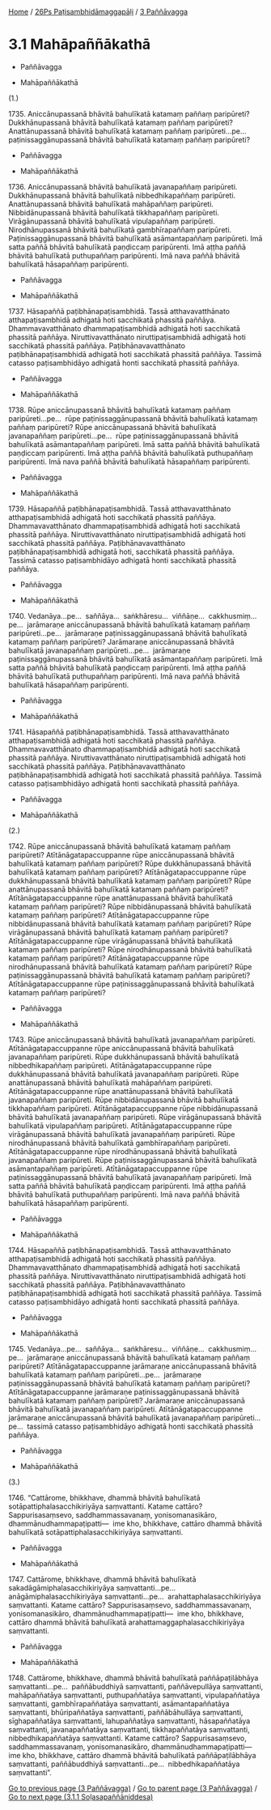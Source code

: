 
[Home](/) / [26Ps Paṭisambhidāmaggapāḷi](../../26Ps.md) / [3 Paññāvagga](../3.md)

# 3.1 Mahāpaññākathā

* Paññāvagga

* Mahāpaññākathā

(1.)

1735\. Aniccānupassanā bhāvitā bahulīkatā katamaṃ paññaṃ paripūreti? Dukkhānupassanā bhāvitā bahulīkatā katamaṃ paññaṃ paripūreti? Anattānupassanā bhāvitā bahulīkatā katamaṃ paññaṃ paripūreti…pe…  paṭinissaggānupassanā bhāvitā bahulīkatā katamaṃ paññaṃ paripūreti?

* Paññāvagga

* Mahāpaññākathā

1736\. Aniccānupassanā bhāvitā bahulīkatā javanapaññaṃ paripūreti. Dukkhānupassanā bhāvitā bahulīkatā nibbedhikapaññaṃ paripūreti. Anattānupassanā bhāvitā bahulīkatā mahāpaññaṃ paripūreti. Nibbidānupassanā bhāvitā bahulīkatā tikkhapaññaṃ paripūreti. Virāgānupassanā bhāvitā bahulīkatā vipulapaññaṃ paripūreti. Nirodhānupassanā bhāvitā bahulīkatā gambhīrapaññaṃ paripūreti. Paṭinissaggānupassanā bhāvitā bahulīkatā asāmantapaññaṃ paripūreti. Imā satta paññā bhāvitā bahulīkatā paṇḍiccaṃ paripūrenti. Imā aṭṭha paññā bhāvitā bahulīkatā puthupaññaṃ paripūrenti. Imā nava paññā bhāvitā bahulīkatā hāsapaññaṃ paripūrenti.

* Paññāvagga

* Mahāpaññākathā

1737\. Hāsapaññā paṭibhānapaṭisambhidā. Tassā atthavavatthānato atthapaṭisambhidā adhigatā hoti sacchikatā phassitā paññāya. Dhammavavatthānato dhammapaṭisambhidā adhigatā hoti sacchikatā phassitā paññāya. Niruttivavatthānato niruttipaṭisambhidā adhigatā hoti sacchikatā phassitā paññāya. Paṭibhānavavatthānato paṭibhānapaṭisambhidā adhigatā hoti sacchikatā phassitā paññāya. Tassimā catasso paṭisambhidāyo adhigatā honti sacchikatā phassitā paññāya.

* Paññāvagga

* Mahāpaññākathā

1738\. Rūpe aniccānupassanā bhāvitā bahulīkatā katamaṃ paññaṃ paripūreti…pe…  rūpe paṭinissaggānupassanā bhāvitā bahulīkatā katamaṃ paññaṃ paripūreti? Rūpe aniccānupassanā bhāvitā bahulīkatā javanapaññaṃ paripūreti…pe…  rūpe paṭinissaggānupassanā bhāvitā bahulīkatā asāmantapaññaṃ paripūreti. Imā satta paññā bhāvitā bahulīkatā paṇḍiccaṃ paripūrenti. Imā aṭṭha paññā bhāvitā bahulīkatā puthupaññaṃ paripūrenti. Imā nava paññā bhāvitā bahulīkatā hāsapaññaṃ paripūrenti.

* Paññāvagga

* Mahāpaññākathā

1739\. Hāsapaññā paṭibhānapaṭisambhidā. Tassā atthavavatthānato atthapaṭisambhidā adhigatā hoti sacchikatā phassitā paññāya. Dhammavavatthānato dhammapaṭisambhidā adhigatā hoti sacchikatā phassitā paññāya. Niruttivavatthānato niruttipaṭisambhidā adhigatā hoti sacchikatā phassitā paññāya. Paṭibhānavavatthānato paṭibhānapaṭisambhidā adhigatā hoti, sacchikatā phassitā paññāya. Tassimā catasso paṭisambhidāyo adhigatā honti sacchikatā phassitā paññāya.

* Paññāvagga

* Mahāpaññākathā

1740\. Vedanāya…pe…  saññāya…  saṅkhāresu…  viññāṇe…  cakkhusmiṃ…pe…  jarāmaraṇe aniccānupassanā bhāvitā bahulīkatā katamaṃ paññaṃ paripūreti…pe…  jarāmaraṇe paṭinissaggānupassanā bhāvitā bahulīkatā katamaṃ paññaṃ paripūreti? Jarāmaraṇe aniccānupassanā bhāvitā bahulīkatā javanapaññaṃ paripūreti…pe…  jarāmaraṇe paṭinissaggānupassanā bhāvitā bahulīkatā asāmantapaññaṃ paripūreti. Imā satta paññā bhāvitā bahulīkatā paṇḍiccaṃ paripūrenti. Imā aṭṭha paññā bhāvitā bahulīkatā puthupaññaṃ paripūrenti. Imā nava paññā bhāvitā bahulīkatā hāsapaññaṃ paripūrenti.

* Paññāvagga

* Mahāpaññākathā

1741\. Hāsapaññā paṭibhānapaṭisambhidā. Tassā atthavavatthānato atthapaṭisambhidā adhigatā hoti sacchikatā phassitā paññāya. Dhammavavatthānato dhammapaṭisambhidā adhigatā hoti sacchikatā phassitā paññāya. Niruttivavatthānato niruttipaṭisambhidā adhigatā hoti sacchikatā phassitā paññāya. Paṭibhānavavatthānato paṭibhānapaṭisambhidā adhigatā hoti sacchikatā phassitā paññāya. Tassimā catasso paṭisambhidāyo adhigatā honti sacchikatā phassitā paññāya.

* Paññāvagga

* Mahāpaññākathā

(2.)

1742\. Rūpe aniccānupassanā bhāvitā bahulīkatā katamaṃ paññaṃ paripūreti? Atītānāgatapaccuppanne rūpe aniccānupassanā bhāvitā bahulīkatā katamaṃ paññaṃ paripūreti? Rūpe dukkhānupassanā bhāvitā bahulīkatā katamaṃ paññaṃ paripūreti? Atītānāgatapaccuppanne rūpe dukkhānupassanā bhāvitā bahulīkatā katamaṃ paññaṃ paripūreti? Rūpe anattānupassanā bhāvitā bahulīkatā katamaṃ paññaṃ paripūreti? Atītānāgatapaccuppanne rūpe anattānupassanā bhāvitā bahulīkatā katamaṃ paññaṃ paripūreti? Rūpe nibbidānupassanā bhāvitā bahulīkatā katamaṃ paññaṃ paripūreti? Atītānāgatapaccuppanne rūpe nibbidānupassanā bhāvitā bahulīkatā katamaṃ paññaṃ paripūreti? Rūpe virāgānupassanā bhāvitā bahulīkatā katamaṃ paññaṃ paripūreti? Atītānāgatapaccuppanne rūpe virāgānupassanā bhāvitā bahulīkatā katamaṃ paññaṃ paripūreti? Rūpe nirodhānupassanā bhāvitā bahulīkatā katamaṃ paññaṃ paripūreti? Atītānāgatapaccuppanne rūpe nirodhānupassanā bhāvitā bahulīkatā katamaṃ paññaṃ paripūreti? Rūpe paṭinissaggānupassanā bhāvitā bahulīkatā katamaṃ paññaṃ paripūreti? Atītānāgatapaccuppanne rūpe paṭinissaggānupassanā bhāvitā bahulīkatā katamaṃ paññaṃ paripūreti?

* Paññāvagga

* Mahāpaññākathā

1743\. Rūpe aniccānupassanā bhāvitā bahulīkatā javanapaññaṃ paripūreti. Atītānāgatapaccuppanne rūpe aniccānupassanā bhāvitā bahulīkatā javanapaññaṃ paripūreti. Rūpe dukkhānupassanā bhāvitā bahulīkatā nibbedhikapaññaṃ paripūreti. Atītānāgatapaccuppanne rūpe dukkhānupassanā bhāvitā bahulīkatā javanapaññaṃ paripūreti. Rūpe anattānupassanā bhāvitā bahulīkatā mahāpaññaṃ paripūreti. Atītānāgatapaccuppanne rūpe anattānupassanā bhāvitā bahulīkatā javanapaññaṃ paripūreti. Rūpe nibbidānupassanā bhāvitā bahulīkatā tikkhapaññaṃ paripūreti. Atītānāgatapaccuppanne rūpe nibbidānupassanā bhāvitā bahulīkatā javanapaññaṃ paripūreti. Rūpe virāgānupassanā bhāvitā bahulīkatā vipulapaññaṃ paripūreti. Atītānāgatapaccuppanne rūpe virāgānupassanā bhāvitā bahulīkatā javanapaññaṃ paripūreti. Rūpe nirodhānupassanā bhāvitā bahulīkatā gambhīrapaññaṃ paripūreti. Atītānāgatapaccuppanne rūpe nirodhānupassanā bhāvitā bahulīkatā javanapaññaṃ paripūreti. Rūpe paṭinissaggānupassanā bhāvitā bahulīkatā asāmantapaññaṃ paripūreti. Atītānāgatapaccuppanne rūpe paṭinissaggānupassanā bhāvitā bahulīkatā javanapaññaṃ paripūreti. Imā satta paññā bhāvitā bahulīkatā paṇḍiccaṃ paripūrenti. Imā aṭṭha paññā bhāvitā bahulīkatā puthupaññaṃ paripūrenti. Imā nava paññā bhāvitā bahulīkatā hāsapaññaṃ paripūrenti.

* Paññāvagga

* Mahāpaññākathā

1744\. Hāsapaññā paṭibhānapaṭisambhidā. Tassā atthavavatthānato atthapaṭisambhidā adhigatā hoti sacchikatā phassitā paññāya. Dhammavavatthānato dhammapaṭisambhidā adhigatā hoti sacchikatā phassitā paññāya. Niruttivavatthānato niruttipaṭisambhidā adhigatā hoti sacchikatā phassitā paññāya. Paṭibhānavavatthānato paṭibhānapaṭisambhidā adhigatā hoti sacchikatā phassitā paññāya. Tassimā catasso paṭisambhidāyo adhigatā honti sacchikatā phassitā paññāya.

* Paññāvagga

* Mahāpaññākathā

1745\. Vedanāya…pe…  saññāya…  saṅkhāresu…  viññāṇe…  cakkhusmiṃ…pe…  jarāmaraṇe aniccānupassanā bhāvitā bahulīkatā katamaṃ paññaṃ paripūreti? Atītānāgatapaccuppanne jarāmaraṇe aniccānupassanā bhāvitā bahulīkatā katamaṃ paññaṃ paripūreti…pe…  jarāmaraṇe paṭinissaggānupassanā bhāvitā bahulīkatā katamaṃ paññaṃ paripūreti? Atītānāgatapaccuppanne jarāmaraṇe paṭinissaggānupassanā bhāvitā bahulīkatā katamaṃ paññaṃ paripūreti? Jarāmaraṇe aniccānupassanā bhāvitā bahulīkatā javanapaññaṃ paripūreti. Atītānāgatapaccuppanne jarāmaraṇe aniccānupassanā bhāvitā bahulīkatā javanapaññaṃ paripūreti…pe…  tassimā catasso paṭisambhidāyo adhigatā honti sacchikatā phassitā paññāya.

* Paññāvagga

* Mahāpaññākathā

(3.)

1746\. “Cattārome, bhikkhave, dhammā bhāvitā bahulīkatā sotāpattiphalasacchikiriyāya saṃvattanti. Katame cattāro? Sappurisasaṃsevo, saddhammassavanaṃ, yonisomanasikāro, dhammānudhammapaṭipatti—  ime kho, bhikkhave, cattāro dhammā bhāvitā bahulīkatā sotāpattiphalasacchikiriyāya saṃvattanti.

* Paññāvagga

* Mahāpaññākathā

1747\. Cattārome, bhikkhave, dhammā bhāvitā bahulīkatā sakadāgāmiphalasacchikiriyāya saṃvattanti…pe…  anāgāmiphalasacchikiriyāya saṃvattanti…pe…  arahattaphalasacchikiriyāya saṃvattanti. Katame cattāro? Sappurisasaṃsevo, saddhammassavanaṃ, yonisomanasikāro, dhammānudhammapaṭipatti—  ime kho, bhikkhave, cattāro dhammā bhāvitā bahulīkatā arahattamaggaphalasacchikiriyāya saṃvattanti.

* Paññāvagga

* Mahāpaññākathā

1748\. Cattārome, bhikkhave, dhammā bhāvitā bahulīkatā paññāpaṭilābhāya saṃvattanti…pe…  paññābuddhiyā saṃvattanti, paññāvepullāya saṃvattanti, mahāpaññatāya saṃvattanti, puthupaññatāya saṃvattanti, vipulapaññatāya saṃvattanti, gambhīrapaññatāya saṃvattanti, asāmantapaññatāya saṃvattanti, bhūripaññatāya saṃvattanti, paññābāhullāya saṃvattanti, sīghapaññatāya saṃvattanti, lahupaññatāya saṃvattanti, hāsapaññatāya saṃvattanti, javanapaññatāya saṃvattanti, tikkhapaññatāya saṃvattanti, nibbedhikapaññatāya saṃvattanti. Katame cattāro? Sappurisasaṃsevo, saddhammassavanaṃ, yonisomanasikāro, dhammānudhammapaṭipatti—  ime kho, bhikkhave, cattāro dhammā bhāvitā bahulīkatā paññāpaṭilābhāya saṃvattanti, paññābuddhiyā saṃvattanti…pe…  nibbedhikapaññatāya saṃvattanti”.


[Go to previous page (3 Paññāvagga)](../3.md) / [Go to parent page (3 Paññāvagga)](../3.md) / [Go to next page (3.1.1 Soḷasapaññāniddesa)](3.1/3.1.1.md)


